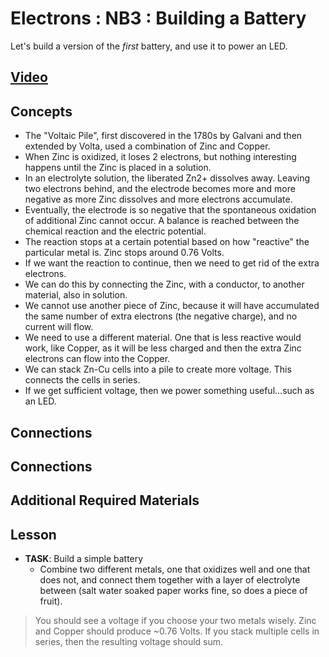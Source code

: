 # Electrons : NB3 : Building a Battery
Let's build a version of the *first* battery, and use it to power an LED.

## [Video](https://vimeo.com/1029280971)

## Concepts
- The "Voltaic Pile", first discovered in the 1780s by Galvani and then extended by Volta, used a combination of Zinc and Copper.
- When Zinc is oxidized, it loses 2 electrons, but nothing interesting happens until the Zinc is placed in a solution.
- In an electrolyte solution, the liberated Zn2+ dissolves away. Leaving two electrons behind, and the electrode becomes more and more negative as more Zinc dissolves and more electrons accumulate.
- Eventually, the electrode is so negative that the spontaneous oxidation of additional Zinc cannot occur. A balance is reached between the chemical reaction and the electric potential.
- The reaction stops at a certain potential based on how "reactive" the particular metal is. Zinc stops around 0.76 Volts.
- If we want the reaction to continue, then we need to get rid of the extra electrons.
- We can do this by connecting the Zinc, with a conductor, to another material, also in solution.
- We cannot use another piece of Zinc, because it will have accumulated the same number of extra electrons (the negative charge), and no current will flow.
- We need to use a different material. One that is less reactive would work, like Copper, as it will be less charged and then the extra Zinc electrons can flow into the Copper.
- We can stack Zn-Cu cells into a pile to create more voltage. This connects the cells in series.
- If we get sufficient voltage, then we power something useful...such as an LED.

## Connections

## Connections

## Additional Required Materials

## Lesson

- **TASK**: Build a simple battery
  - Combine two different metals, one that oxidizes well and one that does not, and connect them together with a layer of electrolyte between (salt water soaked paper works fine, so does a piece of fruit).
> You should see a voltage if you choose your two metals wisely. Zinc and Copper should produce ~0.76 Volts. If you stack multiple cells in series, then the resulting voltage should sum.
